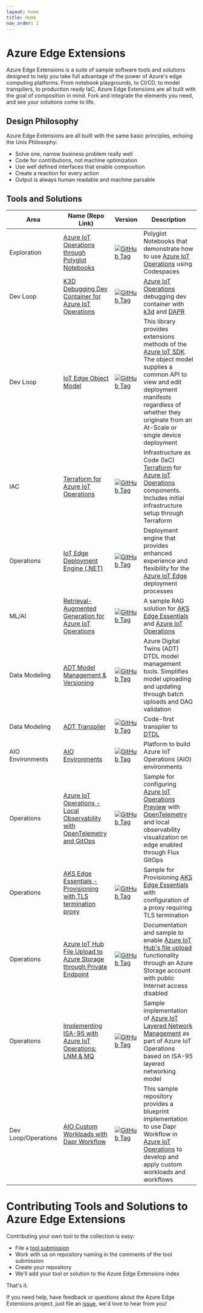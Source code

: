 ```yaml
---
layout: home
title: Home
nav_order: 1
---
```


# Azure Edge Extensions

Azure Edge Extensions is a suite of sample software tools and solutions designed to help you take full advantage of the power of Azure's
edge computing platforms. From notebook playgrounds, to CI/CD, to model transpilers, to production ready IaC, Azure
Edge Extensions are all built with the goal of composition in mind. Fork and integrate the elements you need, and see
your solutions come to life.

## Design Philosophy

Azure Edge Extensions are all built with the same basic principles, echoing the Unix Philosophy:

* Solve one, narrow business problem really well
* Code for contributions, not machine optimization
* Use well defined interfaces that enable composition
* Create a reaction for every action
* Output is always human readable and machine parsable

## Tools and Solutions

|  Area  |  Name (Repo Link)  |  Version  |  Description  |
|----|----|----|----|
|  Exploration  |  [Azure IoT Operations through Polyglot Notebooks](https://github.com/Azure-Samples/azure-edge-extensions-polyglotnotebook-aio)  | [![GitHub Tag](https://img.shields.io/github/v/tag/azure-samples/azure-edge-extensions-polyglotnotebook-aio?logo=github&label=version)](https://github.com/Azure-Samples/azure-edge-extensions-polyglotnotebook-aio/tags) |  Polyglot Notebooks that demonstrate how to use [Azure IoT Operations](https://learn.microsoft.com/en-us/azure/iot-operations/get-started/overview-iot-operations) using Codespaces  |
|  Dev Loop  |  [K3D Debugging Dev Container for Azure IoT Operations](https://github.com/Azure-Samples/azure-edge-extensions-aio-dapr-net-devcontainer-k3d)  |  [![GitHub Tag](https://img.shields.io/github/v/tag/Azure-Samples/azure-edge-extensions-aio-dapr-net-devcontainer-k3d?logo=github&label=version)](https://github.com/Azure-Samples/azure-edge-extensions-aio-dapr-net-devcontainer-k3d/tags)  |  [Azure IoT Operations](https://learn.microsoft.com/en-us/azure/iot-operations/get-started/overview-iot-operations) debugging dev container with [k3d](https://k3d.io/) and [DAPR](https://dapr.io/)  |
|  Dev Loop  |  [IoT Edge Object Model](https://github.com/Azure-Samples/azure-edge-extensions-iotedge-objectmodel-dotnet)  |  [![GitHub Tag](https://img.shields.io/github/v/tag/azure-samples/azure-edge-extensions-iotedge-objectmodel-dotnet?logo=github&label=version)](https://github.com/Azure-Samples/azure-edge-extensions-iotedge-objectmodel-dotnet/tags)  |  This library provides extensions methods of the [Azure IoT SDK](https://learn.microsoft.com/en-us/azure/iot/iot-sdks). The object model supplies a common API to view and edit deployment manifests regardless of whether they originate from an At-Scale or single device deployment  |
|  IAC  |  [Terraform for Azure IoT Operations](https://github.com/Azure-Samples/azure-edge-extensions-aio-iac-terraform)  | [![GitHub Tag](https://img.shields.io/github/v/tag/azure-samples/azure-edge-extensions-aio-iac-terraform?logo=github&label=version)](https://github.com/Azure-Samples/azure-edge-extensions-aio-iac-terraform/tags) |  Infrastructure as Code (IaC) [Terraform](https://www.terraform.io/) for [Azure IoT Operations](https://learn.microsoft.com/en-us/azure/iot-operations/get-started/overview-iot-operations) components. Includes initial infrastructure setup through Terraform  |
|  Operations  |  [IoT Edge Deployment Engine (.NET)](https://github.com/Azure-Samples/azure-edge-extensions-iotedge-deploymentengine-dotnet)  | [![GitHub Tag](https://img.shields.io/github/v/tag/azure-samples/azure-edge-extensions-iotedge-deploymentengine-dotnet?logo=github&label=version)](https://github.com/Azure-Samples/azure-edge-extensions-iotedge-deploymentengine-dotnet/tags) |  Deployment engine that provides enhanced experience and flexibility for the [Azure IoT Edge](https://learn.microsoft.com/en-us/azure/iot-edge/about-iot-edge) deployment processes  |
|  ML/AI  |  [Retrieval-Augmented Generation for Azure IoT Operations](https://github.com/Azure-Samples/azure-edge-extensions-retrieval-augmented-generation)  | [![GitHub Tag](https://img.shields.io/github/v/tag/azure-samples/azure-edge-extensions-retrieval-augmented-generation?logo=github&label=version)](https://github.com/Azure-Samples/azure-edge-extensions-retrieval-augmented-generation/tags) |  A sample RAG solution for [AKS Edge Essentials](https://learn.microsoft.com/en-us/azure/aks/hybrid/aks-edge-overview) and [Azure IoT Operations](https://learn.microsoft.com/en-us/azure/iot-operations/get-started/overview-iot-operations)  |
|  Data Modeling  |  [ADT Model Management & Versioning](https://github.com/Azure-Samples/azure-edge-extensions-adt-modelmgmt) | [![GitHub Tag](https://img.shields.io/github/v/tag/azure-samples/azure-edge-extensions-adt-modelmgmt?logo=github&label=version)](https://github.com/Azure-Samples/azure-edge-extensions-adt-modelmgmt/tags) |  Azure Digital Twins (ADT) DTDL model management tools. Simplifies model uploading and updating through batch uploads and DAG validation  |
|  Data Modeling  |  [ADT Transpiler](https://github.com/Azure-Samples/azure-edge-extensions-adt-transpiler) | [![GitHub Tag](https://img.shields.io/github/v/tag/Azure-Samples/azure-edge-extensions-adt-transpiler?logo=github&label=version)](https://github.com/Azure-Samples/azure-edge-extensions-adt-transpiler/tags) |  Code-first transpiler to [DTDL](https://learn.microsoft.com/en-us/azure/digital-twins/concepts-models#digital-twin-definition-language-dtdl-for-models)  |
|  AIO Environments  |  [AIO Environments](https://github.com/Azure-Samples/azure-edge-extensions-aio-environments) | [![GitHub Tag](https://img.shields.io/github/v/tag/azure-samples/azure-edge-extensions-aio-environments?logo=github&label=version)](https://github.com/Azure-Samples/azure-edge-extensions-aio-environments/tags) |  Platform to build Azure IoT Operations (AIO) environments  |
|  Operations  |  [Azure IoT Operations - Local Observability with OpenTelemetry and GitOps](https://github.com/Azure-Samples/azure-edge-extensions-aio-observability-gitops)  | [![GitHub Tag](https://img.shields.io/github/v/tag/azure-samples/azure-edge-extensions-aio-observability-gitops?logo=github&label=version)](https://github.com/Azure-Samples/azure-edge-extensions-aio-observability-gitops/tags) |  Sample for configuring [Azure IoT Operations Preview](https://learn.microsoft.com/en-us/azure/iot-operations/get-started/overview-iot-operations) with [OpenTelemetry](https://opentelemetry.io/docs/what-is-opentelemetry/) and local observability visualization on edge enabled through Flux GitOps |
|  Operations  |  [AKS Edge Essentials - Provisioning with TLS termination proxy](https://github.com/Azure-Samples/azure-edge-extensions-aksee-proxy-certs)  | [![GitHub Tag](https://img.shields.io/github/v/tag/azure-samples/azure-edge-extensions-aksee-proxy-certs?logo=github&label=version)](https://github.com/Azure-Samples/azure-edge-extensions-aksee-proxy-certs/tags) |  Sample for Provisioning [AKS Edge Essentials](https://learn.microsoft.com/en-us/azure/aks/hybrid/aks-edge-overview) with configuration of a proxy requiring TLS termination |
|  Operations  |  [Azure IoT Hub File Upload to Azure Storage through Private Endpoint](https://github.com/Azure-Samples/azure-edge-extensions-iothub-fileupload-privatelink)  | [![GitHub Tag](https://img.shields.io/github/v/tag/azure-samples/azure-edge-extensions-iothub-fileupload-privatelink?logo=github&label=version)](https://github.com/Azure-Samples/azure-edge-extensions-iothub-fileupload-privatelink/tags) |  Documentation and sample to enable [Azure IoT Hub's file upload](https://learn.microsoft.com/azure/iot-hub/iot-hub-devguide-file-upload) functionality through an Azure Storage account with public Internet access disabled |
|  Operations  |  [Implementing ISA-95 with Azure IoT Operations: LNM & MQ](https://github.com/Azure-Samples/azure-edge-extensions-lnm-mq-isa95)  | [![GitHub Tag](https://img.shields.io/github/v/tag/azure-samples/azure-edge-extensions-lnm-mq-isa95?logo=github&label=version)](https://github.com/Azure-Samples/azure-edge-extensions-lnm-mq-isa95/tags) |  Sample implementation of [Azure IoT Layered Network Management](https://learn.microsoft.com/en-us/azure/iot-operations/manage-layered-network/overview-layered-network) as part of Azure IoT Operations based on ISA-95 layered networking model |
|  Dev Loop/Operations  |  [AIO Custom Workloads with Dapr Workflow](https://github.com/azure-Samples/azure-edge-extensions-aio-dapr-workflow)  | [![GitHub Tag](https://img.shields.io/github/v/tag/azure-samples/azure-edge-extensions-aio-dapr-workflow?logo=github&label=version)](https://github.com/Azure-Samples/azure-edge-extensions-aio-dapr-workflow/tags) |  This sample repository provides a blueprint implementation to use Dapr Workflow in [Azure IoT Operations](https://learn.microsoft.com/en-us/azure/iot-operations/get-started/overview-iot-operations) to develop and apply custom workloads and workflows |

# Contributing Tools and Solutions to Azure Edge Extensions

Contributing your own tool to the collection is easy:

* File a [tool submission](https://github.com/Azure-Samples/azure-edge-extensions/issues/new?template=TOOL_SUBMISSION.md)
* Work with us on repository naming in the comments of the tool submission
* Create your repository
* We'll add your tool or solution to the Azure Edge Extensions index

That's it.

If you need help, have feedback or questions about the Azure Edge Extensions project, just file an [issue](https://github.com/Azure-Samples/azure-edge-extensions/issues), we'd love to hear from you! 
